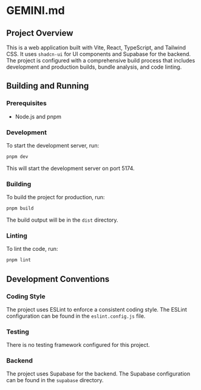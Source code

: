 # GEMINI.md

## Project Overview

This is a web application built with Vite, React, TypeScript, and Tailwind CSS. It uses `shadcn-ui` for UI components and Supabase for the backend. The project is configured with a comprehensive build process that includes development and production builds, bundle analysis, and code linting.

## Building and Running

### Prerequisites

- Node.js and pnpm

### Development

To start the development server, run:

```bash
pnpm dev
```

This will start the development server on port 5174.

### Building

To build the project for production, run:

```bash
pnpm build
```

The build output will be in the `dist` directory.

### Linting

To lint the code, run:

```bash
pnpm lint
```

## Development Conventions

### Coding Style

The project uses ESLint to enforce a consistent coding style. The ESLint configuration can be found in the `eslint.config.js` file.

### Testing

There is no testing framework configured for this project.

### Backend

The project uses Supabase for the backend. The Supabase configuration can be found in the `supabase` directory.
